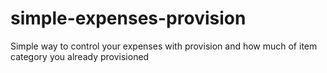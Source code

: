 # simple-expenses-provision
Simple way to control your expenses with provision and how much of item category you already provisioned
